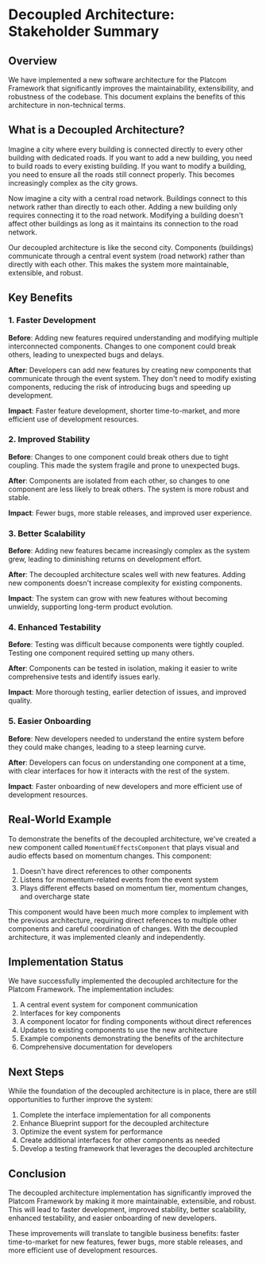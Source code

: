 # Decoupled Architecture: Stakeholder Summary

## Overview

We have implemented a new software architecture for the Platcom Framework that significantly improves the maintainability, extensibility, and robustness of the codebase. This document explains the benefits of this architecture in non-technical terms.

## What is a Decoupled Architecture?

Imagine a city where every building is connected directly to every other building with dedicated roads. If you want to add a new building, you need to build roads to every existing building. If you want to modify a building, you need to ensure all the roads still connect properly. This becomes increasingly complex as the city grows.

Now imagine a city with a central road network. Buildings connect to this network rather than directly to each other. Adding a new building only requires connecting it to the road network. Modifying a building doesn't affect other buildings as long as it maintains its connection to the road network.

Our decoupled architecture is like the second city. Components (buildings) communicate through a central event system (road network) rather than directly with each other. This makes the system more maintainable, extensible, and robust.

## Key Benefits

### 1. Faster Development

**Before**: Adding new features required understanding and modifying multiple interconnected components. Changes to one component could break others, leading to unexpected bugs and delays.

**After**: Developers can add new features by creating new components that communicate through the event system. They don't need to modify existing components, reducing the risk of introducing bugs and speeding up development.

**Impact**: Faster feature development, shorter time-to-market, and more efficient use of development resources.

### 2. Improved Stability

**Before**: Changes to one component could break others due to tight coupling. This made the system fragile and prone to unexpected bugs.

**After**: Components are isolated from each other, so changes to one component are less likely to break others. The system is more robust and stable.

**Impact**: Fewer bugs, more stable releases, and improved user experience.

### 3. Better Scalability

**Before**: Adding new features became increasingly complex as the system grew, leading to diminishing returns on development effort.

**After**: The decoupled architecture scales well with new features. Adding new components doesn't increase complexity for existing components.

**Impact**: The system can grow with new features without becoming unwieldy, supporting long-term product evolution.

### 4. Enhanced Testability

**Before**: Testing was difficult because components were tightly coupled. Testing one component required setting up many others.

**After**: Components can be tested in isolation, making it easier to write comprehensive tests and identify issues early.

**Impact**: More thorough testing, earlier detection of issues, and improved quality.

### 5. Easier Onboarding

**Before**: New developers needed to understand the entire system before they could make changes, leading to a steep learning curve.

**After**: Developers can focus on understanding one component at a time, with clear interfaces for how it interacts with the rest of the system.

**Impact**: Faster onboarding of new developers and more efficient use of development resources.

## Real-World Example

To demonstrate the benefits of the decoupled architecture, we've created a new component called `MomentumEffectsComponent` that plays visual and audio effects based on momentum changes. This component:

1. Doesn't have direct references to other components
2. Listens for momentum-related events from the event system
3. Plays different effects based on momentum tier, momentum changes, and overcharge state

This component would have been much more complex to implement with the previous architecture, requiring direct references to multiple other components and careful coordination of changes. With the decoupled architecture, it was implemented cleanly and independently.

## Implementation Status

We have successfully implemented the decoupled architecture for the Platcom Framework. The implementation includes:

1. A central event system for component communication
2. Interfaces for key components
3. A component locator for finding components without direct references
4. Updates to existing components to use the new architecture
5. Example components demonstrating the benefits of the architecture
6. Comprehensive documentation for developers

## Next Steps

While the foundation of the decoupled architecture is in place, there are still opportunities to further improve the system:

1. Complete the interface implementation for all components
2. Enhance Blueprint support for the decoupled architecture
3. Optimize the event system for performance
4. Create additional interfaces for other components as needed
5. Develop a testing framework that leverages the decoupled architecture

## Conclusion

The decoupled architecture implementation has significantly improved the Platcom Framework by making it more maintainable, extensible, and robust. This will lead to faster development, improved stability, better scalability, enhanced testability, and easier onboarding of new developers.

These improvements will translate to tangible business benefits: faster time-to-market for new features, fewer bugs, more stable releases, and more efficient use of development resources.